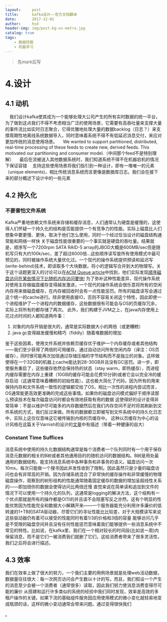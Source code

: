 ```yaml
---
layout:     post
title:      kafka设计——官方文档翻译
date:       2017-12-01
author:     hsd
header-img: img/post-bg-os-metro.jpg
catalog: true
tags:
    - 数据挖掘
    - 机器学习
---
```

>先mark后写

# 4.设计
## 4.1 动机
&emsp;我们设计kafka使其成为一个能够处理大公司产生的所有实时数据的统一平台，为了做到这点我们不得不考虑相当广泛的使用场景，它需要有高吞吐量来支撑大量的事件流比如实时日志聚合，它得优雅地处理大量的数据backlog（日志？）来支撑周期性地离线系统数据导入，同时意味着系统不得不有低延迟消息交付，来应对更加传统的消息使用场景。
&emsp;We wanted to support partitioned, distributed, real-time processing of these feeds to create new, derived feeds. This motivated our partitioning and consumer model.（中间那个feed不是特别理解）
&emsp;最后在流被送入其他数据系统时，我们知道系统不得不在机器宕机的情况下保证容错
&emsp;支持这些使用场景将我们指引到一种设计，即有一堆唯一的元素（unique elements)，相比传统消息系统而言更像是数据库日志。我们会在接下来的部分概述下设计中的一些元素
## 4.2 持久化
### 不要害怕文件系统
Kafka严重地依赖文件系统来存储和缓存消息，人们通常认为硬盘是缓慢的，这使得人们怀疑一个持久化的结构是否能提供一个有竞争力的性能。实际上磁盘比人们想象中要更慢、更快，取决于他们怎么使用，同时一个经过恰当设计的磁盘结构通常能和网络一样快
关于磁盘性能很重要的一个事实就是硬盘的吞吐量。结果就是，顺序写一个7200rpm SATA RAID-5 array的JBOD大概是600MB/sec但是随机写只有大约100k/sec，差了超过6000倍...这些顺序读写是所有使用模式中最可预见的，同时被操作系统大量优化过。一个现代的操作系统提供预读和延迟写(write-behind)技术，即读取多个大块数据，将小的逻辑写合并到大的物理写。关于这个话题更深入的讨论可以在[ACM Queue article](http://queue.acm.org/detail.cfm?id=1563874)中找到，他们实际发现[顺序磁盘访问在某些情况下比随机内存访问要快!](http://deliveryimages.acm.org/10.1145/1570000/1563874/jacobs3.jpg)
为了弥补这种性能差异，现代操作系统对使用主存做磁盘缓存变得越发激进，一个现代的操作系统会很乐意将所有的空闲内存用来做磁盘缓存，在内存被回收时会有一点性能惩罚。所有的磁盘读写会通过这个统一的cache进行。除非使用直接IO，否则不容易关闭这个特性，因此即使一个进程维护了一个进程内的数据缓存，这些数据很有可能会与OS的页缓存冗余，实际上将所有的都存储了两次。
此外，我们构建于JVM之上，在java内存使用上花过点时间的人都知道两件事：
1. 对象的内存开销是很大的，通常是实际数据大小的两倍（或更糟糕）
2. java gc变得越发缓慢和精巧（fiddly）随着堆数据的增加

鉴于这些因素，使用文件系统并依赖页缓存优于维护一个内存缓存或者其他结构——我们至少获得了两倍的可用缓存，通过自动访问所有空闲内存（译注：OS页缓存），同时很可能再次加倍通过存储压缩的字节结构而不是独立的对象。这样做使得在一个32GB的机器上cache能达到28-30GB并且没有GC惩罚。进一步，即使服务重启了，这些缓存依然会保持热的状态（stay warm，即热缓存），而进程内缓存需要在内存上重建（10GB的缓存可能会花费10分钟)或者它会以完全冷的缓存启动（这通常意味着糟糕的初始性能）。这也极大简化了代码，因为所有的用来保持内存和文件系统一致性的逻辑都交给了OS，相比一次性的进程内尝试而言，OS通常能更高效更准确的完成这些事情。如果你的磁盘访问模式偏好于顺序读那么预读技术在每次磁盘访问时都会有效地获取有用的数据
这使得好的设计变得非常简单：不是以维护尽可能多的内存数据然后在我们内存空间不足时将其刷新到文件系统的方式，我们反过来做。所有的数据都立即被写到文件系统中的持久化日志中，实际上这仅仅意味这它被传输到内核的页缓存中。
这种以页缓存为中心的设计风格在这篇关于Varnish的设计的[文章](http://varnish-cache.org/wiki/ArchitectNotes)中有描述（带着一种健康的自大）
### Constant Time Suffices
消息系统中使用的持久化数据结构通常是每个消费者一个队列同时有一个用于保存消息元数据的相关的B树或者其他通用目的的随机访问的数据结构。B树是用处最通用的数据结构，能支持消息系统中各种事务和非事务的语义。磁盘访问一次10ms，每次只能做一个搜寻因此并发性收到了限制。因此虽然只是少量的磁盘访问也会有非常高的开销。因为存储系统混合了非常快的缓存操作和非常缓慢的物理磁盘操作，观察到的树形结构的性能通常随着固定缓存的数据的增加呈超线性关系的——即加倍你的数据会使得访问比两倍还慢
直觉来说在简单读和追加到文件的情况下可以使用一个持久化的队列，这通常是logging的解决方法，这个结构有一个优点那就是所有的操作都是O(1)的并且读不会阻塞写反之亦然。这有个明显的性能优势因为性能完全和数据大小解耦开来——一个服务器能充分利用许多廉价的低转速的1+TB的SATA驱动器，尽管它们的寻址性能比比较差，对于大规模读写来说这些驱动器仍有着可以接受的性能同时有着1/3的价格和3倍的容量
能够访问几乎是不受限的磁盘空间并且没有任何性能惩罚意味着我们能够提供一些消息系统中不常见的特性。比如说，在kafka里，我们在一个相对较长的时间段(比如说一周)内保留消息，而不是它们一被消费我们就删了它们，这给消费者带来了很多灵活性，我们之后将会进行描述。
## 4.3 效率
我们在效率上做了很大的努力，一个我们主要的用例场景就是处理web活动数据，数据量往往很大：每一次网页访问会产生数以十计的写。而且，我们假设一个产生的消息至少会被一个消费者（通常很多）读取，因此我们努力使消息消费变得尽可能的廉价
从搭建和运行许多类似的系统的经验中我们同时发现，效率是高效的多租户操作的关键。如果下流的基础组件服务因应用使用模式的微小变化就轻易地变成瓶颈的话，这样的微小变动通常会带来问题。通过变得很快我们

。



